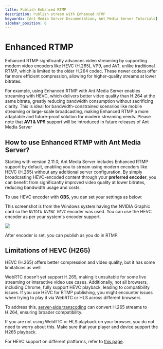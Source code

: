 ```yaml
---
title: Publish Enhanced RTMP
description: Publish stream with Enhanced RTMP
keywords: [Ant Media Server Documentation, Ant Media Server Tutorials]
sidebar_position: 6
---
```


# Enhanced RTMP

Enhanced RTMP significantly advances video streaming by supporting modern video encoders like HEVC (H.265), VP9, and AV1, unlike traditional RTMP, which is limited to the older H.264 codec. These newer codecs offer far more efficient compression, allowing for higher-quality streams at lower bitrates. 

For example, using Enhanced RTMP with Ant Media Server enables streaming with HEVC, which delivers better video quality than H.264 at the same bitrate, greatly reducing bandwidth consumption without sacrificing clarity. This is ideal for bandwidth-constrained scenarios like mobile streaming or large-scale broadcasting, making Enhanced RTMP a more adaptable and future-proof solution for modern streaming needs. Please note that **AV1 & VP9** support will be introduced in future releases of Ant Media Server

## How to use Enhanced RTMP with Ant Media Server?

Starting with version 2.11.0, Ant Media Server includes Enhanced RTMP support by default, enabling you to stream using modern encoders like HEVC (H.265) without any additional server configuration. By simply broadcasting HEVC-encoded content through your **preferred encoder**, you can benefit from significantly improved video quality at lower bitrates, reducing bandwidth usage and costs. 

To use HEVC encoder with **OBS**, you can set your settings as below:

This screenshot is from the Windows system having the NVIDIA Graphic card so the `NVIDIA NVENC HEVC` encoder was used. You can use the HEVC encoder as per your system's encoder support.

![](@site/static/img/obs-rtmp-image/obs_hevc_enhanced_rtmp.png)

After encoder is set, you can publish as you do in RTMP.

## Limitations of HEVC (H265)

HEVC (H.265) offers better compression and video quality, but it has some limitations as well.

WebRTC doesn't yet support H.265, making it unsuitable for some live streaming or interactive video use cases. Additionally, not all browsers, including Chrome, fully support HEVC playback, leading to compatibility issues. If you use HEVC for RTMP publishing, you might encounter issues when trying to play it via WebRTC or HLS across different browsers.

To address this, [server-side transcoding](https://antmedia.io/docs/guides/adaptive-bitrate/adaptive-bitrate-streaming/) can convert H.265 streams to H.264, ensuring broader compatibility. 

If you are not using WebRTC or HLS playback on your browser, you do not need to worry about this. Make sure that your player and device support the H265 playback.

For HEVC support on different platforms, refer to [this page](https://caniuse.com/hevc). 
